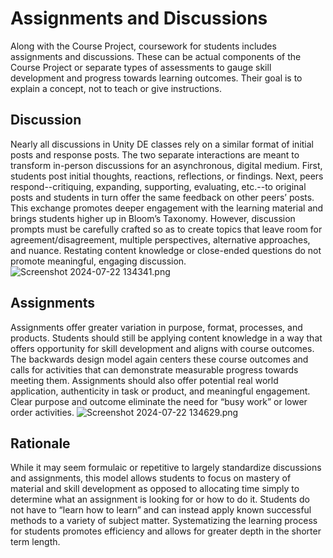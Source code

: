# Assignments and Discussions

Along with the Course Project, coursework for students includes assignments and discussions. These can be actual components of the Course Project or separate types of assessments to gauge skill development and progress towards learning outcomes.
Their goal is to explain a concept, not to teach or give instructions.

## Discussion
Nearly all discussions in Unity DE classes rely on a similar format of initial posts and response posts. 
The two separate interactions are meant to transform in-person discussions for an asynchronous, digital medium. 
First, students post initial thoughts, reactions, reflections, or findings. 
Next, peers respond--critiquing, expanding, supporting, evaluating, etc.--to original posts and students in turn offer the same feedback on other peers’ posts. 
This exchange promotes deeper engagement with the learning material and brings students higher up in Bloom’s Taxonomy. 
However, discussion prompts must be carefully crafted so as to create topics that leave room for agreement/disagreement, multiple perspectives, alternative approaches, and nuance. 
Restating content knowledge or close-ended questions do not promote meaningful, engaging discussion.
![Screenshot 2024-07-22 134341.png](Screenshot_2024-07-22_134341.png)

## Assignments
Assignments offer greater variation in purpose, format, processes, and products. Students should still be applying content knowledge in a way that offers opportunity for skill development and aligns with course outcomes. The backwards design model again centers these course outcomes and calls for activities that can demonstrate measurable progress towards meeting them. Assignments should also offer potential real world application, authenticity in task or product, and meaningful engagement. Clear purpose and outcome eliminate the need for “busy work” or lower order activities.
![Screenshot 2024-07-22 134629.png](assignments)

## Rationale 
While it may seem formulaic or repetitive to largely standardize discussions and assignments, this model allows students to focus on mastery of material and skill development as opposed to allocating time simply to determine what an assignment is looking for or how to do it. Students do not have to “learn how to learn” and can instead apply known successful methods to a variety of subject matter. Systematizing the learning process for students promotes efficiency and allows for greater depth in the shorter term length.

